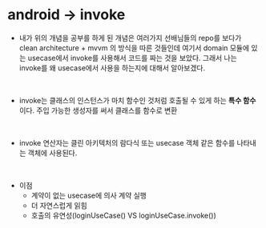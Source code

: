 # android -> invoke

* 내가 위의 개념을 공부를 하게 된 개념은 여러가지 선배님들의 repo를 보다가 clean architecture + mvvm 의 방식을 따른 것들인데 여기서 domain 모듈에 있는 usecase에서 invoke를 사용해서 코드를 짜는 것을 보았다. 그래서 나는 invoke를 왜 usecase에서 사용을 하는지에 대해서 알아보겠다.

<br>

* invoke는 클래스의 인스턴스가 마치 함수인 것처럼 호출될 수 있게 하는 **특수 함수**이다. 주입 가능한 생성자를 써서 클래스를 함수로 변환

<br>

* invoke 연산자는 클린 아키텍처의 람다식 또는 usecase 객체 같은 함수를 나타내는 객체에 사용된다.

<br>

* 이점
    * 계약이 없는 usecase에 의사 계약 실행
    * 더 자연스럽게 읽힘
    * 호출의 유연성(loginUseCase() VS loginUseCase.invoke()) 